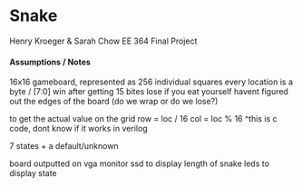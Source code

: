 # Snake
Henry Kroeger & Sarah Chow
EE 364 Final Project

#### Assumptions / Notes
16x16 gameboard, represented as 256 individual squares
every location is a byte / [7:0]
win after getting 15 bites
lose if you eat yourself
havent figured out the edges of the board (do we wrap or do we lose?)

to get the actual value on the grid
row = loc / 16
col = loc % 16
^this is c code, dont know if it works in verilog

7 states + a default/unknown

board outputted on vga monitor
ssd to display length of snake
leds to display state
